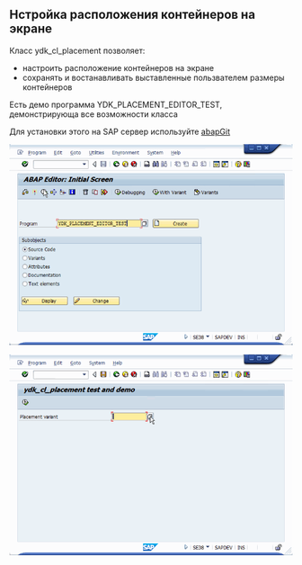 ## Нстройка расположения контейнеров на экране
Класс ydk_cl_placement позволяет: 
* настроить расположение контейнеров на экране
* сохранять и востанавливать выставленные пользвателем размеры контейнеров

Есть демо программа YDK_PLACEMENT_EDITOR_TEST, демонстрирующа все возможности класса

Для установки этого на SAP сервер используйте [abapGit](https://docs.abapgit.org/)

![creation pacement variant](create_pacement_variant.gif)

![demo](demo.gif)
